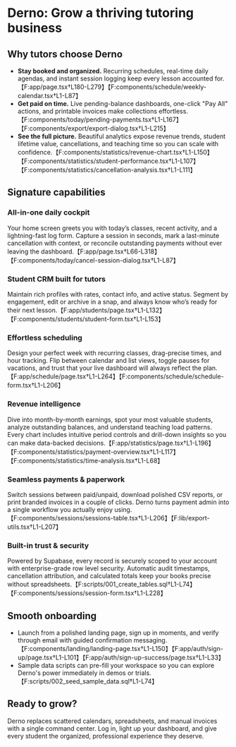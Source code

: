 # Derno: Grow a thriving tutoring business

## Why tutors choose Derno
- **Stay booked and organized.** Recurring schedules, real-time daily agendas, and instant session logging keep every lesson accounted for.【F:app/page.tsx†L180-L279】【F:components/schedule/weekly-calendar.tsx†L1-L87】
- **Get paid on time.** Live pending-balance dashboards, one-click "Pay All" actions, and printable invoices make collections effortless.【F:components/today/pending-payments.tsx†L1-L167】【F:components/export/export-dialog.tsx†L1-L215】
- **See the full picture.** Beautiful analytics expose revenue trends, student lifetime value, cancellations, and teaching time so you can scale with confidence.【F:components/statistics/revenue-chart.tsx†L1-L150】【F:components/statistics/student-performance.tsx†L1-L107】【F:components/statistics/cancellation-analysis.tsx†L1-L111】

## Signature capabilities
### All-in-one daily cockpit
Your home screen greets you with today’s classes, recent activity, and a lightning-fast log form. Capture a session in seconds, mark a last-minute cancellation with context, or reconcile outstanding payments without ever leaving the dashboard.【F:app/page.tsx†L66-L318】【F:components/today/cancel-session-dialog.tsx†L1-L87】

### Student CRM built for tutors
Maintain rich profiles with rates, contact info, and active status. Segment by engagement, edit or archive in a snap, and always know who’s ready for their next lesson.【F:app/students/page.tsx†L1-L132】【F:components/students/student-form.tsx†L1-L153】

### Effortless scheduling
Design your perfect week with recurring classes, drag-precise times, and hour tracking. Flip between calendar and list views, toggle pauses for vacations, and trust that your live dashboard will always reflect the plan.【F:app/schedule/page.tsx†L1-L264】【F:components/schedule/schedule-form.tsx†L1-L206】

### Revenue intelligence
Dive into month-by-month earnings, spot your most valuable students, analyze outstanding balances, and understand teaching load patterns. Every chart includes intuitive period controls and drill-down insights so you can make data-backed decisions.【F:app/statistics/page.tsx†L1-L196】【F:components/statistics/payment-overview.tsx†L1-L117】【F:components/statistics/time-analysis.tsx†L1-L68】

### Seamless payments & paperwork
Switch sessions between paid/unpaid, download polished CSV reports, or print branded invoices in a couple of clicks. Derno turns payment admin into a single workflow you actually enjoy using.【F:components/sessions/sessions-table.tsx†L1-L206】【F:lib/export-utils.tsx†L1-L207】

### Built-in trust & security
Powered by Supabase, every record is securely scoped to your account with enterprise-grade row level security. Automatic audit timestamps, cancellation attribution, and calculated totals keep your books precise without spreadsheets.【F:scripts/001_create_tables.sql†L1-L74】【F:components/sessions/session-form.tsx†L1-L228】

## Smooth onboarding
- Launch from a polished landing page, sign up in moments, and verify through email with guided confirmation messaging.【F:components/landing/landing-page.tsx†L1-L150】【F:app/auth/sign-up/page.tsx†L1-L101】【F:app/auth/sign-up-success/page.tsx†L1-L33】
- Sample data scripts can pre-fill your workspace so you can explore Derno's power immediately in demos or trials.【F:scripts/002_seed_sample_data.sql†L1-L74】

## Ready to grow?
Derno replaces scattered calendars, spreadsheets, and manual invoices with a single command center. Log in, light up your dashboard, and give every student the organized, professional experience they deserve.
